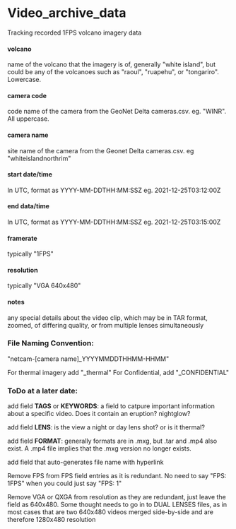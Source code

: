 # Video_archive_data
Tracking recorded 1FPS volcano imagery data

#### volcano
name of the volcano that the imagery is of, generally "white island", but could be any of the volcanoes such as "raoul", "ruapehu", or "tongariro". Lowercase.

#### camera code
code name of the camera from the GeoNet Delta cameras.csv. eg. "WINR". All uppercase.

#### camera name
site name of the camera from the Geonet Delta cameras.csv. eg "whiteislandnorthrim"

#### start date/time
In UTC, format as YYYY-MM-DDTHH:MM:SSZ eg. 2021-12-25T03:12:00Z

#### end data/time
In UTC, format as YYYY-MM-DDTHH:MM:SSZ eg. 2021-12-25T03:15:00Z

#### framerate
typically "1FPS"

#### resolution
typically "VGA 640x480"

#### notes
any special details about the video clip, which may be in TAR format, zoomed, of differing quality, or from multiple lenses simultaneously

### File Naming Convention:

"netcam-[camera name]_YYYYMMDDTHHMM-HHMM"

For thermal imagery add "_thermal"
For Confidential, add "_CONFIDENTIAL"

### ToDo at a later date:

add field **TAGS** or **KEYWORDS**: a field to catpure important information about a specific video. Does it contain an eruption? nightglow?

add field **LENS**: is the view a night or day lens shot? or is it thermal?

add field **FORMAT**: generally formats are in .mxg, but .tar and .mp4 also exist. A .mp4 file implies that the .mxg version no longer exists.

add field that auto-generates file name with hyperlink

Remove FPS from FPS field entries as it is redundant. No need to say "FPS: 1FPS" when you could just say "FPS: 1"

Remove VGA or QXGA from resolution as they are redundant, just leave the field as 640x480. Some thought needs to go in to DUAL LENSES files, as in most cases that are two 640x480 videos merged side-by-side and are therefore 1280x480 resolution
